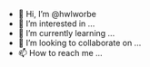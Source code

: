 - 👋 Hi, I’m @hwlworbe
- 👀 I’m interested in ...
- 🌱 I’m currently learning ...
- 💞️ I’m looking to collaborate on ...
- 📫 How to reach me ...

<!---
hwlworbe/hwlworbe is a ✨ special ✨ repository because its `README.md` (this file) appears on your GitHub profile.
You can click the Preview link to take a look at your changes.
--->

